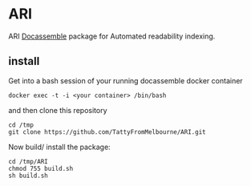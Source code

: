 # ARI

ARI [Docassemble](https://docassemble.org) package for Automated readability indexing.


## install

Get into a bash session of your running docassemble docker container

```
docker exec -t -i <your container> /bin/bash
```

and then clone this repository

```
cd /tmp
git clone https://github.com/TattyFromMelbourne/ARI.git
```

Now build/ install the package:
```
cd /tmp/ARI
chmod 755 build.sh
sh build.sh
```
